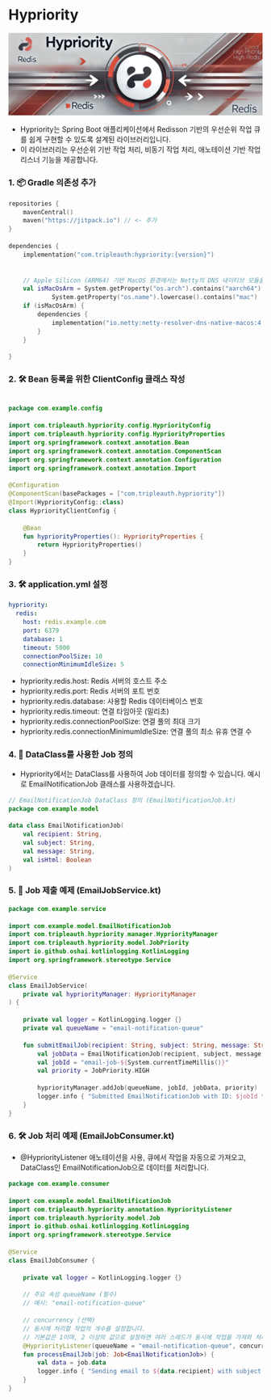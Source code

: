 # Hypriority

![Hypriority Banner](https://github.com/tauthdev/hypriority/blob/main/images/banner.png?raw=true)

- Hypriority는 Spring Boot 애플리케이션에서 Redisson 기반의 우선순위 작업 큐를 쉽게 구현할 수 있도록 설계된 라이브러리입니다.
- 이 라이브러리는 우선순위 기반 작업 처리, 비동기 작업 처리, 애노테이션 기반 작업 리스너 기능을 제공합니다.

### 1. 📦 Gradle 의존성 추가

```kotlin
repositories {
    mavenCentral()
    maven("https://jitpack.io") // <- 추가
}

dependencies {
    implementation("com.tripleauth:hypriority:{version}")


    // Apple Silicon (ARM64) 기반 MacOS 환경에서는 Netty의 DNS 네이티브 모듈을 사용하여 성능과 안정성 개선합
    val isMacOsArm = System.getProperty("os.arch").contains("aarch64") &&
            System.getProperty("os.name").lowercase().contains("mac")
    if (isMacOsArm) {
        dependencies {
            implementation("io.netty:netty-resolver-dns-native-macos:4.1.115.Final:osx-aarch_64")
        }
    }

}
```

### 2. 🛠️ Bean 등록을 위한 ClientConfig 클래스 작성

```kotlin

package com.example.config

import com.tripleauth.hypriority.config.HypriorityConfig
import com.tripleauth.hypriority.config.HypriorityProperties
import org.springframework.context.annotation.Bean
import org.springframework.context.annotation.ComponentScan
import org.springframework.context.annotation.Configuration
import org.springframework.context.annotation.Import

@Configuration
@ComponentScan(basePackages = ["com.tripleauth.hypriority"])
@Import(HypriorityConfig::class)
class HypriorityClientConfig {

    @Bean
    fun hypriorityProperties(): HypriorityProperties {
        return HypriorityProperties()
    }
}


```

### 3. 🛠️ application.yml 설정

```yaml
hypriority:
  redis:
    host: redis.example.com
    port: 6379
    database: 1
    timeout: 5000
    connectionPoolSize: 10
    connectionMinimumIdleSize: 5
```

- hypriority.redis.host: Redis 서버의 호스트 주소
- hypriority.redis.port: Redis 서버의 포트 번호
- hypriority.redis.database: 사용할 Redis 데이터베이스 번호
- hypriority.redis.timeout: 연결 타임아웃 (밀리초)
- hypriority.redis.connectionPoolSize: 연결 풀의 최대 크기
- hypriority.redis.connectionMinimumIdleSize: 연결 풀의 최소 유휴 연결 수

### 4. 📝 DataClass를 사용한 Job 정의

- Hypriority에서는 DataClass를 사용하여 Job 데이터를 정의할 수 있습니다.
예시로 EmailNotificationJob 클래스를 사용하겠습니다.
```kotlin
// EmailNotificationJob DataClass 정의 (EmailNotificationJob.kt)
package com.example.model

data class EmailNotificationJob(
    val recipient: String,
    val subject: String,
    val message: String,
    val isHtml: Boolean
)
```

### 5. 🚀 Job 제출 예제 (EmailJobService.kt)
```kotlin
package com.example.service

import com.example.model.EmailNotificationJob
import com.tripleauth.hypriority.manager.HypriorityManager
import com.tripleauth.hypriority.model.JobPriority
import io.github.oshai.kotlinlogging.KotlinLogging
import org.springframework.stereotype.Service

@Service
class EmailJobService(
    private val hypriorityManager: HypriorityManager
) {

    private val logger = KotlinLogging.logger {}
    private val queueName = "email-notification-queue"

    fun submitEmailJob(recipient: String, subject: String, message: String, isHtml: Boolean) {
        val jobData = EmailNotificationJob(recipient, subject, message, isHtml)
        val jobId = "email-job-${System.currentTimeMillis()}"
        val priority = JobPriority.HIGH

        hypriorityManager.addJob(queueName, jobId, jobData, priority)
        logger.info { "Submitted EmailNotificationJob with ID: $jobId to queue: $queueName" }
    }
}

```

### 6. 🛠️ Job 처리 예제 (EmailJobConsumer.kt)
- @HypriorityListener 애노테이션을 사용, 큐에서 작업을 자동으로 가져오고, DataClass인 EmailNotificationJob으로 데이터를 처리합니다.

```kotlin
package com.example.consumer

import com.example.model.EmailNotificationJob
import com.tripleauth.hypriority.annotation.HypriorityListener
import com.tripleauth.hypriority.model.Job
import io.github.oshai.kotlinlogging.KotlinLogging
import org.springframework.stereotype.Service

@Service
class EmailJobConsumer {

    private val logger = KotlinLogging.logger {}

    // 주요 속성 queueName (필수)
    // 예시: "email-notification-queue"

    // concurrency (선택)
    // 동시에 처리할 작업의 개수를 설정합니다.
    // 기본값은 1이며, 2 이상의 값으로 설정하면 여러 스레드가 동시에 작업을 가져와 처리합니다.
    @HypriorityListener(queueName = "email-notification-queue", concurrency = 2)
    fun processEmailJob(job: Job<EmailNotificationJob>) {
        val data = job.data
        logger.info { "Sending email to ${data.recipient} with subject '${data.subject}'" }
    }
}

```

